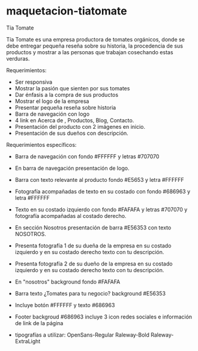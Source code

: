 # maquetacion-tiatomate

Tía Tomate

Tía Tomate es una empresa productora de tomates orgánicos, donde se debe entregar pequeña reseña sobre su historia, la procedencia de sus productos y mostrar a las personas que trabajan cosechando estas verduras.

Requerimientos:

- Ser responsiva
- Mostrar la pasión que sienten por sus tomates
- Dar énfasis a la compra de sus productos
- Mostrar el logo de la empresa
- Presentar pequeña reseña sobre historia 
- Barra de navegación con logo 
- 4 link en Acerca de , Productos, Blog, Contacto.
- Presentación del producto con 2 imágenes en inicio.
- Presentación de sus dueños con descripción.


Requerimientos específicos:

- Barra de navegación con fondo #FFFFFF y letras #707070
- En barra de navegación presentación de logo.
- Barra con texto relevante al producto fondo #E5653 y letra #FFFFFF
- Fotografía acompañadas de texto en su costado con fondo #686963 y letra #FFFFFF
- Texto en su costado izquierdo con fondo #FAFAFA y letras #707070 y fotografía acompañadas al costado derecho.
- En sección Nosotros presentación de barra #E56353 con texto NOSOTROS.
- Presenta fotografía 1 de su dueña de la empresa en su costado izquierdo y en su costado derecho texto con tu descripción.
- Presenta fotografía 2 de su dueño de la empresa en su costado izquierdo y en su costado derecho texto con tu descripción.
- En "nosotros" background fondo #FAFAFA
- Barra texto ¿Tomates para tu negocio? background #E56353
- Incluye botón #FFFFFF y texto #686963
- Footer backgroud #686963 incluye 3 icon redes sociales e información de link de la página 

- tipografías a utilizar:
  OpenSans-Regular
  Raleway-Bold
  Raleway-ExtraLight


